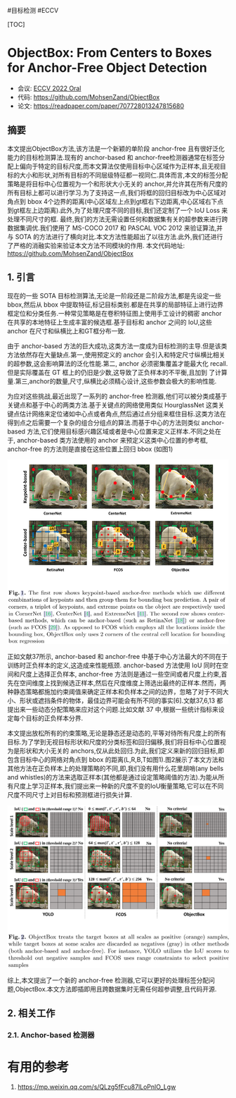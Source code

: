 #目标检测 
#ECCV

[TOC]


# ObjectBox: From Centers to Boxes for Anchor-Free Object Detection
- 会议: [ECCV 2022 Oral](../../Tag/ECCV.md)
- 代码: <https://github.com/MohsenZand/ObjectBox>
- 论文: <https://readpaper.com/paper/707728013247815680>

## 摘要
本文提出ObjectBox方法,该方法是一个新颖的单阶段 anchor-free 且有很好泛化能力的目标检测算法.现有的 anchor-based 和 anchor-free检测器通常在标签分配上偏向于特定的目标尺度,而本文算法仅使用目标中心区域作为正样本,且无视目标的大小和形状,对所有目标的不同层级特征都一视同仁.具体而言,本文的标签分配策略是将目标中心位置视为一个和形状大小无关的 anchor,并允许其在所有尺度的所有目标上都可以进行学习.为了支持这一点,我们将框的回归目标改为中心区域对角点到 bbox 4个边界的距离(中心区域左上点到gt框右下边距离,中心区域右下点到gt框左上边距离).此外,为了处理尺度不同的目标,我们还定制了一个 IoU Loss 来处理不同尺寸的框. 最终,我们的方法无需设置任何和数据集有关的超参数来进行跨数据集调优.我们使用了 MS-COCO 2017 和 PASCAL VOC 2012 来验证算法,并与 SOTA 的方法进行了横向对比.本文方法性能超出了以往方法.此外,我们还进行了严格的消融实验来验证本文方法不同模块的作用. 本文代码地址: <https://github.com/MohsenZand/ObjectBox>

## 1. 引言
现在的一些 SOTA 目标检测算法,无论是一阶段还是二阶段方法,都是先设定一些bbox,然后从 bbox 中提取特征,标记目标类别.都是在共享的局部特征上进行边界框定位和分类任务.一种常见策略是在卷积特征图上使用手工设计的稠密 anchor 在共享的本地特征上生成丰富的候选框.基于目标和 anchor 之间的 IoU,这些 anchor 在尺寸和纵横比上和GT框分布一致.

由于 anchor-based 方法的巨大成功,这类方法一度成为目标检测的主导.但是该类方法依然存在大量缺点.第一,使用预定义的 anchor 会引入和特定尺寸纵横比相关的超参数,这会影响算法的泛化性能.第二, anchor 必须密集覆盖才能最大化 recall.但是实际覆盖在 GT 框上的仍旧是少数,这导致了正负样本的不平衡,且加到 了计算量.第三,anchor的数量,尺寸,纵横比必须精心设计,这些参数会极大的影响性能.

为应对这些挑战,最近出现了一系列的 anchor-free 检测器,他们可以被分类成基于关键点和基于中心的两类方法.基于关键点的网络使用类似 HourglassNet 这类关键点估计网络来定位诸如中心点或者角点,然后通过点分组来框住目标.这类方法在得到点之后需要一个复杂的组合分组点的算法.而基于中心的方法则类似 anchor-based 方法,它们使用目标感兴趣区域或者是中心位置来定义正样本.不同之处在于, anchor-based 类方法使用的 anchor 来预定义这类中心位置的参考框, anchor-free 的方法则是直接在这些位置上回归 bbox (如图1)

![objectbox_fig1](../../Attachments/objectbox_fig1.png)

正如文献37所示, anchor-based 和 anchor-free 中基于中心方法最大的不同在于训练时正负样本的定义,这造成来性能瓶颈. anchor-based 方法使用 IoU 同时在空间和尺度上选择正负样本, anchor-free 方法则是通过一些空间或者尺度上约束,首先在空间维度上找到候选正样本,然后在尺度维度上筛选出最终的正样本.然而，两种静态策略都施加约束阈值来确定正样本和负样本之间的边界，忽略了对于不同大小、形状或遮挡条件的物体，最佳边界可能会有所不同的事实\[6\].文献37,6,13 都提出来一些动态分配策略来应对这个问题.比如文献 37 中,根据一些统计指标来设定每个目标的正负样本分界.

本文提出放松所有的约束策略,无论是静态还是动态的,平等对待所有尺度上的所有目标.为了学到无视目标形状和尺度的分类标签和回归偏移,我们将目标中心位置视为是形状和大小无关的 anchors,仅从此处回归.为此,我们定义来新的回归目标,即包含目标中心的网络对角点到 bbox 的距离(L,R,B,T如图1).图2展示了本文方法和其他方法在正负样本上的处理策略的不同,即,我们没有用什么花里胡哨(any bells and whistles)的方法来选取正样本(其他都是通过设定策略阈值的方法).为能从所有尺度上学习正样本,我们提出来一种新的尺度不变的IoU衡量策略,它可以在不同尺度不同尺寸上对目标和预测框进行损失计算.

![objectbox_fig2](../../Attachments/objectbox_fig2.png)

综上,本文提出了一个新的 anchor-free 检测器,它可以更好的处理标签分配问题,ObjectBox.本文方法即插即用且跨数据集时无需任何超参调整,且代码开源.

## 2. 相关工作
### 2.1. Anchor-based 检测器



# 有用的参考
1. <https://mp.weixin.qq.com/s/QLzg5fFcu87lLoPnlO_Lgw>
